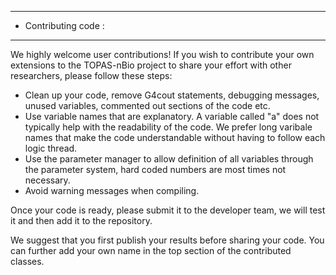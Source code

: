 ***********************
* Contributing code :
***********************

We highly welcome user contributions! 
If you wish to contribute your own extensions to the TOPAS-nBio project to share your effort with other researchers, please follow these steps:
* Clean up your code, remove G4cout statements, debugging messages, unused variables, commented out sections of the code etc.
* Use variable names that are explanatory. A variable called "a" does not typically help with the readability of the code. We prefer long varibale names that make the code understandable without having to follow each logic thread.
* Use the parameter manager to allow definition of all variables through the parameter system, hard coded numbers are most times not necessary.
* Avoid warning messages when compiling.

Once your code is ready, please submit it to the developer team, we will test it and then add it to the repository. 

We suggest that you first publish your results before sharing your code. You can further add your own name in the top section of the contributed classes.
